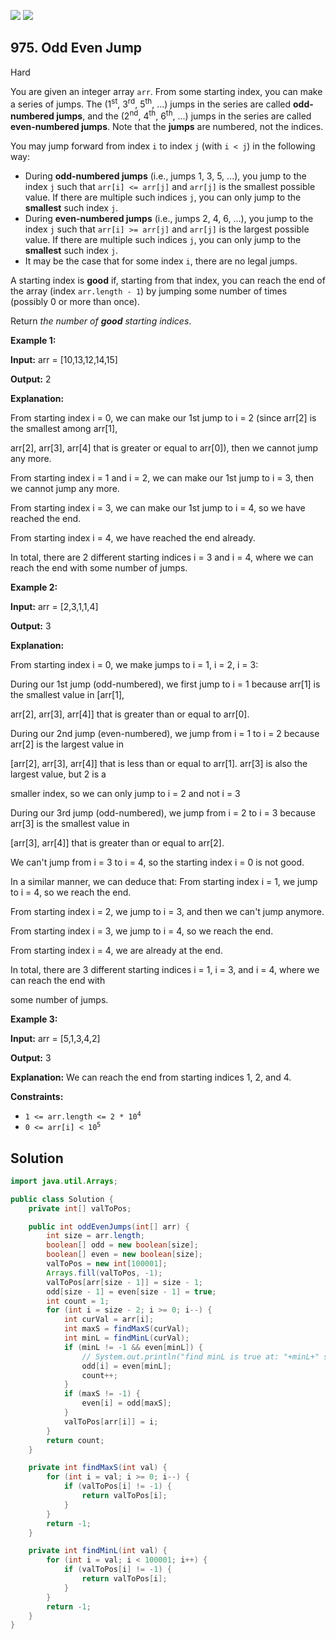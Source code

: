 [![](https://img.shields.io/github/stars/javadev/LeetCode-in-Java?label=Stars&style=flat-square)](https://github.com/javadev/LeetCode-in-Java)
[![](https://img.shields.io/github/forks/javadev/LeetCode-in-Java?label=Fork%20me%20on%20GitHub%20&style=flat-square)](https://github.com/javadev/LeetCode-in-Java/fork)

## 975\. Odd Even Jump

Hard

You are given an integer array `arr`. From some starting index, you can make a series of jumps. The (1<sup>st</sup>, 3<sup>rd</sup>, 5<sup>th</sup>, ...) jumps in the series are called **odd-numbered jumps**, and the (2<sup>nd</sup>, 4<sup>th</sup>, 6<sup>th</sup>, ...) jumps in the series are called **even-numbered jumps**. Note that the **jumps** are numbered, not the indices.

You may jump forward from index `i` to index `j` (with `i < j`) in the following way:

*   During **odd-numbered jumps** (i.e., jumps 1, 3, 5, ...), you jump to the index `j` such that `arr[i] <= arr[j]` and `arr[j]` is the smallest possible value. If there are multiple such indices `j`, you can only jump to the **smallest** such index `j`.
*   During **even-numbered jumps** (i.e., jumps 2, 4, 6, ...), you jump to the index `j` such that `arr[i] >= arr[j]` and `arr[j]` is the largest possible value. If there are multiple such indices `j`, you can only jump to the **smallest** such index `j`.
*   It may be the case that for some index `i`, there are no legal jumps.

A starting index is **good** if, starting from that index, you can reach the end of the array (index `arr.length - 1`) by jumping some number of times (possibly 0 or more than once).

Return _the number of **good** starting indices_.

**Example 1:**

**Input:** arr = [10,13,12,14,15]

**Output:** 2

**Explanation:**

From starting index i = 0, we can make our 1st jump to i = 2 (since arr[2] is the smallest among arr[1],

arr[2], arr[3], arr[4] that is greater or equal to arr[0]), then we cannot jump any more.

From starting index i = 1 and i = 2, we can make our 1st jump to i = 3, then we cannot jump any more.

From starting index i = 3, we can make our 1st jump to i = 4, so we have reached the end.

From starting index i = 4, we have reached the end already.

In total, there are 2 different starting indices i = 3 and i = 4, where we can reach the end with some number of jumps.

**Example 2:**

**Input:** arr = [2,3,1,1,4]

**Output:** 3

**Explanation:**

From starting index i = 0, we make jumps to i = 1, i = 2, i = 3:

During our 1st jump (odd-numbered), we first jump to i = 1 because arr[1] is the smallest value in [arr[1],

arr[2], arr[3], arr[4]] that is greater than or equal to arr[0].

During our 2nd jump (even-numbered), we jump from i = 1 to i = 2 because arr[2] is the largest value in

[arr[2], arr[3], arr[4]] that is less than or equal to arr[1]. arr[3] is also the largest value, but 2 is a

smaller index, so we can only jump to i = 2 and not i = 3

During our 3rd jump (odd-numbered), we jump from i = 2 to i = 3 because arr[3] is the smallest value in

[arr[3], arr[4]] that is greater than or equal to arr[2].

We can't jump from i = 3 to i = 4, so the starting index i = 0 is not good.

In a similar manner, we can deduce that: From starting index i = 1, we jump to i = 4, so we reach the end.

From starting index i = 2, we jump to i = 3, and then we can't jump anymore.

From starting index i = 3, we jump to i = 4, so we reach the end.

From starting index i = 4, we are already at the end.

In total, there are 3 different starting indices i = 1, i = 3, and i = 4, where we can reach the end with

some number of jumps.

**Example 3:**

**Input:** arr = [5,1,3,4,2]

**Output:** 3

**Explanation:** We can reach the end from starting indices 1, 2, and 4.

**Constraints:**

*   <code>1 <= arr.length <= 2 * 10<sup>4</sup></code>
*   <code>0 <= arr[i] < 10<sup>5</sup></code>

## Solution

```java
import java.util.Arrays;

public class Solution {
    private int[] valToPos;

    public int oddEvenJumps(int[] arr) {
        int size = arr.length;
        boolean[] odd = new boolean[size];
        boolean[] even = new boolean[size];
        valToPos = new int[100001];
        Arrays.fill(valToPos, -1);
        valToPos[arr[size - 1]] = size - 1;
        odd[size - 1] = even[size - 1] = true;
        int count = 1;
        for (int i = size - 2; i >= 0; i--) {
            int curVal = arr[i];
            int maxS = findMaxS(curVal);
            int minL = findMinL(curVal);
            if (minL != -1 && even[minL]) {
                // System.out.println("find minL is true at: "+minL+" start from "+i);
                odd[i] = even[minL];
                count++;
            }
            if (maxS != -1) {
                even[i] = odd[maxS];
            }
            valToPos[arr[i]] = i;
        }
        return count;
    }

    private int findMaxS(int val) {
        for (int i = val; i >= 0; i--) {
            if (valToPos[i] != -1) {
                return valToPos[i];
            }
        }
        return -1;
    }

    private int findMinL(int val) {
        for (int i = val; i < 100001; i++) {
            if (valToPos[i] != -1) {
                return valToPos[i];
            }
        }
        return -1;
    }
}
```